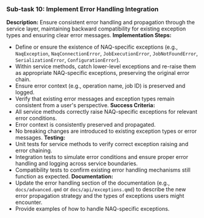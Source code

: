 ### Sub-task 10: Implement Error Handling Integration
**Description:** Ensure consistent error handling and propagation through the service layer, maintaining backward compatibility for existing exception types and ensuring clear error messages.
**Implementation Steps:**
- Define or ensure the existence of NAQ-specific exceptions (e.g., `NaqException`, `NaqConnectionError`, `JobExecutionError`, `JobNotFoundError`, `SerializationError`, `ConfigurationError`).
- Within service methods, catch lower-level exceptions and re-raise them as appropriate NAQ-specific exceptions, preserving the original error chain.
- Ensure error context (e.g., operation name, job ID) is preserved and logged.
- Verify that existing error messages and exception types remain consistent from a user's perspective.
**Success Criteria:**
- All service methods correctly raise NAQ-specific exceptions for relevant error conditions.
- Error context is consistently preserved and propagated.
- No breaking changes are introduced to existing exception types or error messages.
**Testing:**
- Unit tests for service methods to verify correct exception raising and error chaining.
- Integration tests to simulate error conditions and ensure proper error handling and logging across service boundaries.
- Compatibility tests to confirm existing error handling mechanisms still function as expected.
**Documentation:**
- Update the error handling section of the documentation (e.g., `docs/advanced.qmd` or `docs/api/exceptions.qmd`) to describe the new error propagation strategy and the types of exceptions users might encounter.
- Provide examples of how to handle NAQ-specific exceptions.